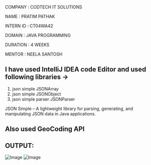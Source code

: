 COMPANY : CODTECH IT SOLUTIONS

NAME : PRATIM PATHAK

INTERN ID : CT04WA42

DOMAIN : JAVA PROGRAMMING

DURATION : 4 WEEKS

MENTOR : NEELA SANTOSH

## I have used IntelliJ IDEA code Editor and used following libraries ->
1. json simple JSONArray
2. json simple JSONObject
3. json simple parser JSONParser

JSON Simple – A lightweight library for parsing, generating, and manipulating JSON data in Java applications.

## Also used GeoCoding API

## OUTPUT:
![Image](https://github.com/user-attachments/assets/52d1c7ae-61f0-484c-8216-2e32f91f4ab0)
![Image](https://github.com/user-attachments/assets/d1939a59-808b-47cb-8026-adf297b266c7)
